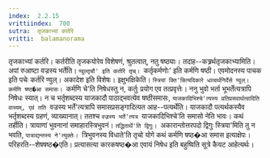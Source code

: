 ```yaml
---
index:  2.2.15
vrittiindex:  700
sutra:  तृजकाभ्यां कर्तरि
vritti:  balamanorama 
---
```


तृजकाभ्यां कर्तरि। कर्तरीति तृजकयोरेव विशेषणं, श्रुतत्वात्, नतु षष्ठ्याः। तदाह--कत्र्रर्थतृजकाभ्यामिति। अपां रुआष्टा वज्रस्य भर्तेति। `ण्वुल्तृचौ' इति कर्तरि तृच्। `कर्तृकर्मणोः' इति कर्मणि षष्ठी। एवमोदनस्य पाचक इति पचेः कर्तरि ण्वुल्। अकादेश इति विशेषः। इक्षुभक्षिकेति। `स्त्रियां क्ति'न्नित्यदिकारे धात्वर्थनिर्देसे ण्वुल्। कर्मणि षष्ठ�आ समासः। `कर्मणि चे'ति निषेधस्तु न, कर्तुः प्रयोग एव तत्प्रवृत्तेः। ननु भुवो भर्ता भूभर्तेत्यत्रापि निषेधः स्यात्। न च भर्तृशब्दस्य याजकादौ पाठाद्भवत्येव षष्ठीसमासः, `याजकादिभिश्चे'त्यस्य प्रतिप्रसवार्थत्वादिति वाच्यम्, एवं तति `वज्रस्य भर्ते'त्यत्रापि समासप्रसङ्गादित्यत आह--पत्यर्थेति। याजकादौ पत्यर्थकस्यैव भर्तृशब्दस्य ग्रहणं, व्याख्यानात्। ततश्च `वज्रस्य भर्ते'त्यत्र `याजकादिभिश्चे'ति समासो नेति भावः। कथं तर्हीति। त्रायाणां भुवनानां समाहारस्त्रिभुवनं। `तद्धितार्थे'ति द्विगुः। `अकारान्तोत्तरपदो द्विगुः स्त्रिया'मिति तु न भवति, `पात्राद्यन्तस्य ने'त्युक्तेः। `त्रिभुवनस्य विधाते'ति तृचो योगे कथं कर्मणि षष्ठ�आ समास इत्याक्षेपः। परिहरति--शेषषष्ठ�एति। प्रत्यासत्या कारकषष्ठ�आ एवायं निषेध इति बहुष्विति सूत्रे कैयट आहेत्यर्थः। 

